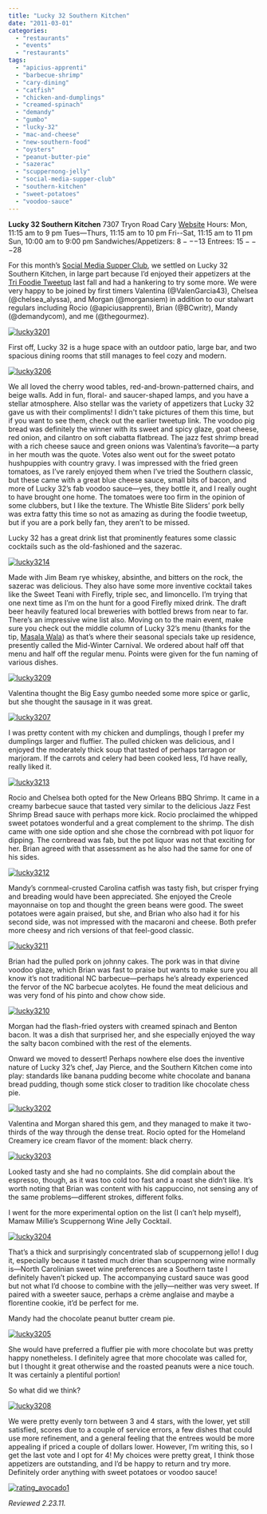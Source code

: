 ```yaml
---
title: "Lucky 32 Southern Kitchen"
date: "2011-03-01"
categories:
  - "restaurants"
  - "events"
  - "restaurants"
tags:
  - "apicius-apprenti"
  - "barbecue-shrimp"
  - "cary-dining"
  - "catfish"
  - "chicken-and-dumplings"
  - "creamed-spinach"
  - "demandy"
  - "gumbo"
  - "lucky-32"
  - "mac-and-cheese"
  - "new-southern-food"
  - "oysters"
  - "peanut-butter-pie"
  - "sazerac"
  - "scuppernong-jelly"
  - "social-media-supper-club"
  - "southern-kitchen"
  - "sweet-potatoes"
  - "voodoo-sauce"
---
```


**Lucky 32 Southern Kitchen** 7307 Tryon Road Cary [Website](http://www.lucky32.com/cary.htm) Hours: Mon, 11:15 am to 9 pm Tues—Thurs, 11:15 am to 10 pm Fri--Sat, 11:15 am to 11 pm Sun, 10:00 am to 9:00 pm Sandwiches/Appetizers: $8---$13 Entrees: $15---$28

For this month’s [Social Media Supper Club](http://www.amiando.com/smsc.html), we settled on Lucky 32 Southern Kitchen, in large part because I’d enjoyed their appetizers at the [Tri Foodie Tweetup](../../../../../?p=1654) last fall and had a hankering to try some more. We were very happy to be joined by first timers Valentina (@ValenGarcia43), Chelsea (@chelsea\_alyssa), and Morgan (@morgansiem) in addition to our stalwart regulars including Rocio (@apiciusapprenti), Brian (@BCwritr), Mandy (@demandycom), and me (@thegourmez).

[![](http://s3.amazonaws.com/thegourmez-wpmedia/2011/02/lucky3201.jpg "lucky3201")](http://s3.amazonaws.com/thegourmez-wpmedia/2011/02/lucky3201.jpg)

First off, Lucky 32 is a huge space with an outdoor patio, large bar, and two spacious dining rooms that still manages to feel cozy and modern.




<div class="caption">

[![](http://s3.amazonaws.com/thegourmez-wpmedia/2011/02/lucky3206.jpg "lucky3206")](http://s3.amazonaws.com/thegourmez-wpmedia/2011/02/lucky3206.jpg)</div>


We all loved the cherry wood tables, red-and-brown-patterned chairs, and beige walls. Add in fun, floral- and saucer-shaped lamps, and you have a stellar atmosphere. Also stellar was the variety of appetizers that Lucky 32 gave us with their compliments! I didn't take pictures of them this time, but if you want to see them, check out the earlier tweetup link. The voodoo pig bread was definitely the winner with its sweet and spicy glaze, goat cheese, red onion, and cilantro on soft ciabatta flatbread. The jazz fest shrimp bread with a rich cheese sauce and green onions was Valentina’s favorite—a party in her mouth was the quote. Votes also went out for the sweet potato hushpuppies with country gravy. I was impressed with the fried green tomatoes, as I’ve rarely enjoyed them when I’ve tried the Southern classic, but these came with a great blue cheese sauce, small bits of bacon, and more of Lucky 32’s fab voodoo sauce—yes, they bottle it, and I really ought to have brought one home. The tomatoes were too firm in the opinion of some clubbers, but I like the texture. The Whistle Bite Sliders’ pork belly was extra fatty this time so not as amazing as during the foodie tweetup, but if you are a pork belly fan, they aren’t to be missed.

Lucky 32 has a great drink list that prominently features some classic cocktails such as the old-fashioned and the sazerac.

[![](http://s3.amazonaws.com/thegourmez-wpmedia/2011/02/lucky3214.jpg "lucky3214")](http://s3.amazonaws.com/thegourmez-wpmedia/2011/02/lucky3214.jpg)

Made with Jim Beam rye whiskey, absinthe, and bitters on the rock, the sazerac was delicious. They also have some more inventive cocktail takes like the Sweet Teani with Firefly, triple sec, and limoncello. I’m trying that one next time as I’m on the hunt for a good Firefly mixed drink. The draft beer heavily featured local breweries with bottled brews from near to far. There’s an impressive wine list also. Moving on to the main event, make sure you check out the middle column of Lucky 32’s menu (thanks for the tip, [Masala Wala](http://masalawala.wordpress.com/2010/09/16/lucky-32-southern-kitchen-cary/)) as that’s where their seasonal specials take up residence, presently called the Mid-Winter Carnival. We ordered about half off that menu and half off the regular menu. Points were given for the fun naming of various dishes.

[![](http://s3.amazonaws.com/thegourmez-wpmedia/2011/02/lucky3209.jpg "lucky3209")](http://s3.amazonaws.com/thegourmez-wpmedia/2011/02/lucky3209.jpg)

Valentina thought the Big Easy gumbo needed some more spice or garlic, but she thought the sausage in it was great.

[![](http://s3.amazonaws.com/thegourmez-wpmedia/2011/02/lucky3207.jpg "lucky3207")](http://s3.amazonaws.com/thegourmez-wpmedia/2011/02/lucky3207.jpg)

I was pretty content with my chicken and dumplings, though I prefer my dumplings larger and fluffier. The pulled chicken was delicious, and I enjoyed the moderately thick soup that tasted of perhaps tarragon or marjoram. If the carrots and celery had been cooked less, I’d have really, really liked it.

[![](http://s3.amazonaws.com/thegourmez-wpmedia/2011/02/lucky3213.jpg "lucky3213")](http://s3.amazonaws.com/thegourmez-wpmedia/2011/02/lucky3213.jpg)

Rocio and Chelsea both opted for the New Orleans BBQ Shrimp. It came in a creamy barbecue sauce that tasted very similar to the delicious Jazz Fest Shrimp Bread sauce with perhaps more kick. Rocio proclaimed the whipped sweet potatoes wonderful and a great complement to the shrimp. The dish came with one side option and she chose the cornbread with pot liquor for dipping. The cornbread was fab, but the pot liquor was not that exciting for her. Brian agreed with that assessment as he also had the same for one of his sides.

[![](http://s3.amazonaws.com/thegourmez-wpmedia/2011/02/lucky3212.jpg "lucky3212")](http://s3.amazonaws.com/thegourmez-wpmedia/2011/02/lucky3212.jpg)

Mandy’s cornmeal-crusted Carolina catfish was tasty fish, but crisper frying and breading would have been appreciated. She enjoyed the Creole mayonnaise on top and thought the green beans were good. The sweet potatoes were again praised, but she, and Brian who also had it for his second side, was not impressed with the macaroni and cheese. Both prefer more cheesy and rich versions of that feel-good classic.

[![](http://s3.amazonaws.com/thegourmez-wpmedia/2011/02/lucky3211.jpg "lucky3211")](http://s3.amazonaws.com/thegourmez-wpmedia/2011/02/lucky3211.jpg)

Brian had the pulled pork on johnny cakes. The pork was in that divine voodoo glaze, which Brian was fast to praise but wants to make sure you all know it’s not traditional NC barbecue—perhaps he’s already experienced the fervor of the NC barbecue acolytes. He found the meat delicious and was very fond of his pinto and chow chow side.

[![](http://s3.amazonaws.com/thegourmez-wpmedia/2011/02/lucky3210.jpg "lucky3210")](http://s3.amazonaws.com/thegourmez-wpmedia/2011/02/lucky3210.jpg)

Morgan had the flash-fried oysters with creamed spinach and Benton bacon. It was a dish that surprised her, and she especially enjoyed the way the salty bacon combined with the rest of the elements.

Onward we moved to dessert! Perhaps nowhere else does the inventive nature of Lucky 32’s chef, Jay Pierce, and the Southern Kitchen come into play: standards like banana pudding become white chocolate and banana bread pudding, though some stick closer to tradition like chocolate chess pie.

[![](http://s3.amazonaws.com/thegourmez-wpmedia/2011/02/lucky3202.jpg "lucky3202")](http://s3.amazonaws.com/thegourmez-wpmedia/2011/02/lucky3202.jpg)

Valentina and Morgan shared this gem, and they managed to make it two-thirds of the way through the dense treat. Rocio opted for the Homeland Creamery ice cream flavor of the moment: black cherry.

[![](http://s3.amazonaws.com/thegourmez-wpmedia/2011/02/lucky3203.jpg "lucky3203")](http://s3.amazonaws.com/thegourmez-wpmedia/2011/02/lucky3203.jpg)

Looked tasty and she had no complaints. She did complain about the espresso, though, as it was too cold too fast and a roast she didn’t like. It’s worth noting that Brian was content with his cappuccino, not sensing any of the same problems—different strokes, different folks.

I went for the more experimental option on the list (I can’t help myself), Mamaw Millie’s Scuppernong Wine Jelly Cocktail.

[![](http://s3.amazonaws.com/thegourmez-wpmedia/2011/02/lucky3204.jpg "lucky3204")](http://s3.amazonaws.com/thegourmez-wpmedia/2011/02/lucky3204.jpg)

That’s a thick and surprisingly concentrated slab of scuppernong jello! I dug it, especially because it tasted much drier than scuppernong wine normally is—North Carolinian sweet wine preferences are a Southern taste I definitely haven’t picked up. The accompanying custard sauce was good but not what I’d choose to combine with the jelly—neither was very sweet. If paired with a sweeter sauce, perhaps a crème anglaise and maybe a florentine cookie, it’d be perfect for me.

Mandy had the chocolate peanut butter cream pie.

[![](http://s3.amazonaws.com/thegourmez-wpmedia/2011/02/lucky3205.jpg "lucky3205")](http://s3.amazonaws.com/thegourmez-wpmedia/2011/02/lucky3205.jpg)

She would have preferred a fluffier pie with more chocolate but was pretty happy nonetheless. I definitely agree that more chocolate was called for, but I thought it great otherwise and the roasted peanuts were a nice touch. It was certainly a plentiful portion!

So what did we think?




<div class="caption">

[![](http://s3.amazonaws.com/thegourmez-wpmedia/2011/02/lucky3208.jpg "lucky3208")](http://s3.amazonaws.com/thegourmez-wpmedia/2011/02/lucky3208.jpg)</div>


We were pretty evenly torn between 3 and 4 stars, with the lower, yet still satisfied, scores due to a couple of service errors, a few dishes that could use more refinement, and a general feeling that the entrees would be more appealing if priced a couple of dollars lower. However, I’m writing this, so I get the last vote and I opt for 4! My choices were pretty great, I think those appetizers are outstanding, and I’d be happy to return and try more. Definitely order anything with sweet potatoes or voodoo sauce!

[![](http://s3.amazonaws.com/thegourmez-wpmedia/2009/02/rating_avocado1.gif "rating_avocado1")](http://s3.amazonaws.com/thegourmez-wpmedia/2009/02/rating_avocado1.gif)

_Reviewed 2.23.11._

